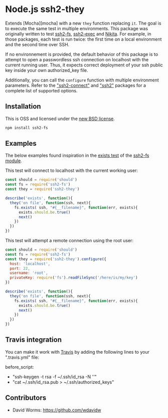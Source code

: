 
# Node.js ssh2-they

Extends [Mocha][mocha] with a new `they` function replacing `it`. The goal is 
to execute the same test in multiple environments. This package was originally 
written to test [ssh2-fs](https://github.com/adaltas/node-ssh2-fs), [ssh2-exec](https://github.com/adaltas/node-ssh2-exec) and [Nikita](http://nikita.js.org/). For example, in 
those packages, each test is run twice: the first time on a local environment and the second time over SSH.

If no environnement is provided, the default behavior of this package is to attempt to open a passwordless ssh connection on localhost with the current running user. Thus, it expects 
correct deployment of your ssh public key inside your own authorized_key file.

Additionally, you can call the `configure` function with multiple environment parameters. Refer to the ["ssh2-connect"](https://github.com/adaltas/node-ssh2-connect) and ["ssh2"](https://github.com/mscdex/ssh2) packages for a complete list of supported options.

## Installation

This is OSS and licensed under the [new BSD license][license].

```bash
npm install ssh2-fs
```

## Examples

The below examples found inspiration in the [exists test](https://github.com/adaltas/node-ssh2-fs/blob/master/test/exists.coffee) of the [ssh2-fs module](https://github.com/adaltas/node-ssh2-fs).

This test will connect to localhost with the current working user:

```js
const should = require('should')
const fs = require('ssh2-fs')
const they = require('ssh2-they')

describe('exists', function(){
  they('on file', function(ssh, next){
    fs.exists( ssh, "#{__filename}", function(err, exists){
      exists.should.be.true()
      next()
    })
  })
})
```

This test will attempt a remote connection using the root user:


```js
const should = require('should')
const fs = require('ssh2-fs')
const they = require('ssh2-they').configure({
  host: 'localhost',
  port: 22,
  username: 'root',
  privateKey: require('fs').readFileSync('/here/is/my/key')
})

describe('exists', function(){
  they('on file', function(ssh, next){
    fs.exists( ssh, "#{__filename}", function(err, exists){
      exists.should.be.true()
      next()
    })
  })
})
```

## Travis integration

You can make it work with [Travis][travis] by adding the following lines to 
your ".travis.yml" file:

before_script:
  - "ssh-keygen -t rsa -f ~/.ssh/id_rsa -N ''"
  - "cat ~/.ssh/id_rsa.pub > ~/.ssh/authorized_keys"

## Contributors

*   David Worms: <https://github.com/wdavidw>

[ssh2]: https://github.com/mscdex/ssh2
[license]: https://github.com/adaltas/node-ssh2-they/blob/master/LICENSE.md
[travis]: https://travis-ci.org/
